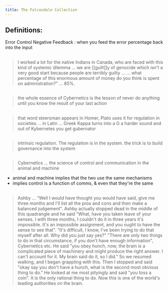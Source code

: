 ```yaml
---
title: The Falcondale Collection
---
```


## Definitions:

Error Control Negative Feedback
: when you feed the error percentage back into the input
##
> I worked a lot for the native Indians in Canada, who are faced with this kind of systemic dilemma ... we are [[guilt]]y of genocide which isn't a very good start because people are terribly guilty ...
> ... what percentage of this enormous amount of money do you think is  spent on administration?" ... 85%.
##
> the whole essence of Cybernetics is the lesson of never do anything until you know the result of your last action
## 
> that word steersman appears in Homer, Plato uses it for regulation in societies. .. in Latin ... Greek Kappa turns into a G a harder sound and out of Kybernetes you get gubernator
## 
> intrinsic regulation. The regulation is in the system.
the trick is to build governance into the system
##
> Cybernetics ... the science of control and communication in the animal and machine
- animal and machine implies that the two use the same mechanisms
- implies control is a function of comms, & even that they're the same
## 
> Ashby ... "Well I would have thought you would have said, give me three months and I'll list all the pros and cons and then make a balanced judgement". 
> Ashby actually stopped dead in the middle of this quadrangle and he said "What, have you taken leave of your senses. I with three months, I couldn't do it  in three years it's impossible. It's an impossible assignment, and you ought to have the sense to see that". "It's difficult, I know, I've been trying to do that myself after all. Why did you just say yes?" 
> "There are only two things to do in that circumstance, if you don't have enough information", Cybernetics etc. He said "you obey hunch, now, the brain is  a complicated piece of machinery and might produce the right answer. I can't account for it. My brain said do it, so I did." So we resumed walking, and I  began grappling with this. Then I  stopped and said "okay say you don't have a hunch, what is  the second most obvious thing to do." 
> He looked at me most pityingly and said "you toss a coin". It is  the only rational thing to do.
> Now this is one of the world's leading authorities on the brain.
